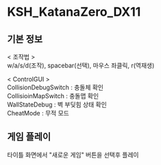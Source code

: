# KSH_KatanaZero_DX11

## 기본 정보

< 조작법 ><br/>
w/a/s/d(조작), spacebar(선택), 마우스 좌클릭, r(역재생)<br/>

< ControlGUI ><br/>
CollisionDebugSwitch : 충돌체 확인<br/>
CollisioinMapSwitch : 충돌맵 확인<br/>
WallStateDebug : 벽 부딪힘 상태 확인<br/>
CheatMode : 무적 모드<br/>

## 게임 플레이

타이틀 화면에서 "새로운 게임" 버튼을 선택후 플레이<br/>
